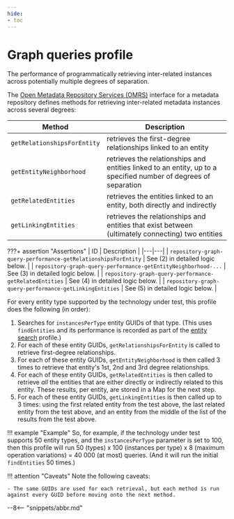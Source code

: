```yaml
---
hide:
- toc
---
```


<!-- SPDX-License-Identifier: CC-BY-4.0 -->
<!-- Copyright Contributors to the Egeria project. -->

# Graph queries profile

The performance of programmatically retrieving inter-related instances across potentially multiple degrees of separation.

The [Open Metadata Repository Services (OMRS)](/egeria/services/omrs) interface for a metadata
repository defines methods for retrieving inter-related metadata instances across several degrees:

| Method | Description |
|---|---|
| `getRelationshipsForEntity` | retrieves the first-degree relationships linked to an entity |
| `getEntityNeighborhood` | retrieves the relationships and entities linked to an entity, up to a specified number of degrees of separation |
| `getRelatedEntities` | retrieves the entities linked to an entity, both directly and indirectly |
| `getLinkingEntities` | retrieves the relationships and entities that exist between (ultimately connecting) two entities |

???+ assertion "Assertions"
    | ID | Description |
    |---|---|
    | `repository-graph-query-performance-getRelationshipsForEntity` | See (2) in detailed logic below. |
    | `repository-graph-query-performance-getEntityNeighborhood-...` | See (3) in detailed logic below. |
    | `repository-graph-query-performance-getRelatedEntities` | See (4) in detailed logic below. |
    | `repository-graph-query-performance-getLinkingEntities` | See (5) in detailed logic below. |

For every entity type supported by the technology under test, this profile does the following (in order):

1. Searches for `instancesPerType` entity GUIDs of that type. (This uses `findEntities` and its performance is recorded
   as part of the [entity search](entity-search.md) profile.)
1. For each of these entity GUIDs, `getRelationshipsForEntity` is called to retrieve first-degree relationships.
1. For each of these entity GUIDs, `getEntityNeighborhood` is then called 3 times to retrieve that entity's 1st, 2nd and 3rd degree relationships.
1. For each of these entity GUIDs, `getRelatedEntities` is then called to retrieve _all_ the entities that are either directly or indirectly related to this entity.
   These results, per entity, are stored in a Map for the next step.
1. For each of these entity GUIDs, `getLinkingEntities` is then called up to 3 times: using the first related entity
   from the test above, the last related entity from the test above, and an entity from the middle of the list of the
   results from the test above.

!!! example "Example"
    So, for example, if the technology under test supports 50 entity types, and the `instancesPerType` parameter is
    set to 100, then this profile will run 50 (types) x 100 (instances per type) x 8 (maximum operation variations) = 40 000
    (at most) queries. (And it will run the initial `findEntities` 50 times.)

!!! attention "Caveats"
    Note the following caveats:

    - The same GUIDs are used for each retrieval, but each method is run against every GUID before moving onto the next method.

--8<-- "snippets/abbr.md"
